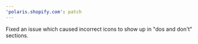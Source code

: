 ```yaml
---
'polaris.shopify.com': patch
---
```


Fixed an issue which caused incorrect icons to show up in "dos and don't" sections.

